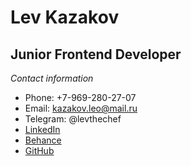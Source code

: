 # Lev Kazakov # 

## Junior Frontend Developer ##

*Contact information*

* Phone: +7-969-280-27-07
* Email: kazakov.leo@mail.ru
* Telegram: @levthechef 
* [LinkedIn](https://www.linkedin.com/in/levkazakov247/)
* [Behance](https://www.behance.net/levthechef/)
* [GitHub](https://github.com/Hotimpulse)